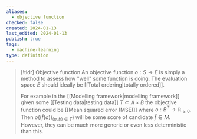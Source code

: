 ```yaml
---
aliases:
  - objective function
checked: false
created: 2024-01-13
last_edited: 2024-01-13
publish: true
tags:
  - machine-learning
type: definition
---
```

>[!tldr] Objective function
>An objective function $o: S \rightarrow E$ is simply a method to assess how "well" some function is doing. The evaluation space $E$ should ideally be [[Total ordering|totally ordered]].
>
>For example in the [[Modelling framework|modelling framework]] given some [[Testing data|testing data]] $T \subset A \times B$ the objective function could be [[Mean squared error (MSE)]] where $o: B^{T} \rightarrow \mathbb{R}_{\geq 0}$. Then $o((\hat{f}(a))_{(a, b) \in T})$ will be some score of candidate $\hat{f} \in M$. However, they can be much more generic or even less deterministic than this.

